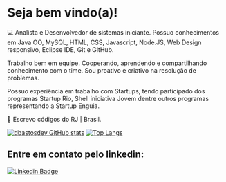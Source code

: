 # Seja bem vindo(a)!

:computer:  Analista e Desenvolvedor de sistemas iniciante. Possuo conhecimentos em Java OO, MySQL, HTML, CSS, Javascript, Node.JS, Web Design responsivo, Eclipse IDE, Git e GitHub.

Trabalho bem em equipe. Cooperando, aprendendo e compartilhando conhecimento com o time. Sou proativo e criativo na resolução de problemas. 

Possuo experiência em trabalho com Startups, tendo participado dos programas Startup Rio, Shell iniciativa Jovem dentre outros programas representando a Startup Enguia.

:house_with_garden:  Escrevo códigos do RJ | Brasil.

[![dbastosdev GitHub stats](https://github-readme-stats.vercel.app/api?username=dbastosdev)](https://github.com/dbastosdev/github-readme-stats)
[![Top Langs](https://github-readme-stats.vercel.app/api/top-langs/?username=dbastosdev&layout=compact)](https://github.com/dbastosdev/github-readme-stats)

## Entre em contato pelo linkedin:

[![Linkedin Badge](https://img.shields.io/badge/-LinkedIn-blue?style=flat-square&logo=Linkedin&logoColor=white&link=https://www.linkedin.com/in/douglas-b-5a7413219/)]( https://www.linkedin.com/in/douglas-b-5a7413219/)

